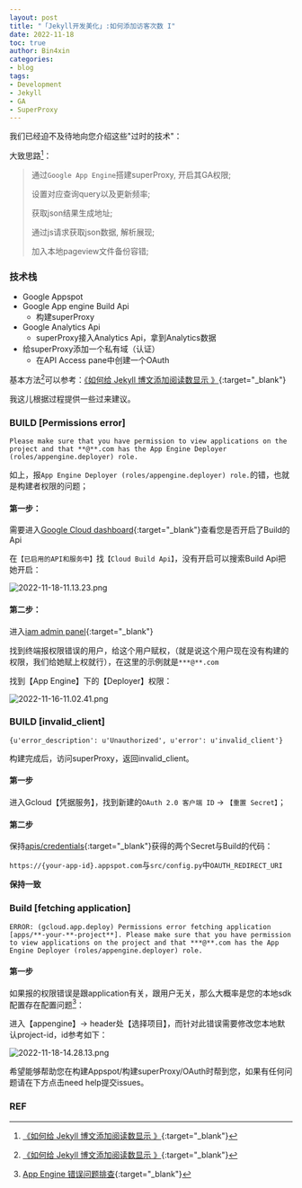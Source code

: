 ```yaml
---
layout: post
title: "「Jekyll开发美化」:如何添加访客次数 I"
date: 2022-11-18
toc: true
author: Bin4xin
categories:
- blog
tags:
- Development
- Jekyll
- GA
- SuperProxy
---
```


我们已经迫不及待地向您介绍这些"过时的技术"：

大致思路[^1]：

> 通过`Google App Engine`搭建superProxy, 开启其GA权限;
>
> 设置对应查询query以及更新频率;
>
> 获取json结果生成地址;
>
> 通过js请求获取json数据, 解析展现;
>
> 加入本地pageview文件备份容错;


### 技术栈

- Google Appspot
- Google App engine Build Api
  - 构建superProxy
- Google Analytics Api
  - superProxy接入Analytics Api，拿到Analytics数据
- 给superProxy添加一个私有域（认证）
  - 在API Access pane中创建一个OAuth

基本方法[^1]可以参考：[《如何给 Jekyll 博文添加阅读数显示 》](https://taoalpha.github.io/blog/2015/06/07/tech-add-google-analytics-pageviews-to-jekyll-blog/){:target="_blank"}

我这儿根据过程提供一些过来建议。

### BUILD [Permissions error]

```
Please make sure that you have permission to view applications on the project and that **@**.com has the App Engine Deployer (roles/appengine.deployer) role.
```

如上，报`App Engine Deployer (roles/appengine.deployer) role.`的错，也就是构建者权限的问题；

#### 第一步：

需要进入[Google Cloud dashboard](https://console.cloud.google.com/apis/dashboard){:target="_blank"}查看您是否开启了Build的Api

在`【已启用的API和服务中】`找`【Cloud Build Api】`，没有开启可以搜索Build Api把她开启：

![2022-11-18-11.13.23.png]({{site.PicturesLinks_Domain}}/images/2022/11/18/2022-11-18-11.13.23.png)

#### 第二步：

进入[iam admin panel](https://console.cloud.google.com/iam-admin/iam){:target="_blank"}

找到终端报权限错误的用户，给这个用户赋权，（就是说这个用户现在没有构建的权限，我们给她赋上权就行），在这里的示例就是`***@**.com`

找到【App Engine】下的【Deployer】权限：

![2022-11-16-11.02.41.png]({{site.PicturesLinks_Domain}}/images/2022/11/18/2022-11-16-11.02.41.png)


### BUILD [invalid_client]

```
{u'error_description': u'Unauthorized', u'error': u'invalid_client'}
```

构建完成后，访问superProxy，返回invalid_client。

#### 第一步

进入Gcloud【凭据服务】，找到新建的`OAuth 2.0 客户端 ID` -> `【重置 Secret】`；

#### 第二步

保持[apis/credentials](https://console.cloud.google.com/apis/credentials){:target="_blank"}获得的两个Secret与Build的代码：

`https://{your-app-id}.appspot.com`与`src/config.py`中`OAUTH_REDIRECT_URI`

**保持一致**

### Build [fetching application]

```
ERROR: (gcloud.app.deploy) Permissions error fetching application [apps/**-your-**-project**]. Please make sure that you have permission to view applications on the project and that ***@**.com has the App Engine Deployer (roles/appengine.deployer) role.
```

#### 第一步

如果报的权限错误是跟application有关，跟用户无关，那么大概率是您的本地sdk配置存在配置问题[^2]：

进入【appengine】-> header处【选择项目】，而针对此错误需要修改您本地默认project-id，id参考如下：

![2022-11-18-14.28.13.png]({{site.PicturesLinks_Domain}}/images/2022/11/18/2022-11-18-14.28.13.png)

希望能够帮助您在构建Appspot/构建superProxy/OAuth时帮到您，如果有任何问题请在下方点击need help提交issues。

### REF

[^1]: [《如何给 Jekyll 博文添加阅读数显示 》](https://taoalpha.github.io/blog/2015/06/07/tech-add-google-analytics-pageviews-to-jekyll-blog/){:target="_blank"}
[^2]: [App Engine 错误问题排查](https://cloud.google.com/appengine/docs/standard/troubleshooting#no-project-permission){:target="_blank"}